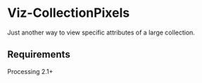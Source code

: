 Viz-CollectionPixels
====================
Just another way to view specific attributes of a large collection. 

Requirements
------------

Processing 2.1+<br />